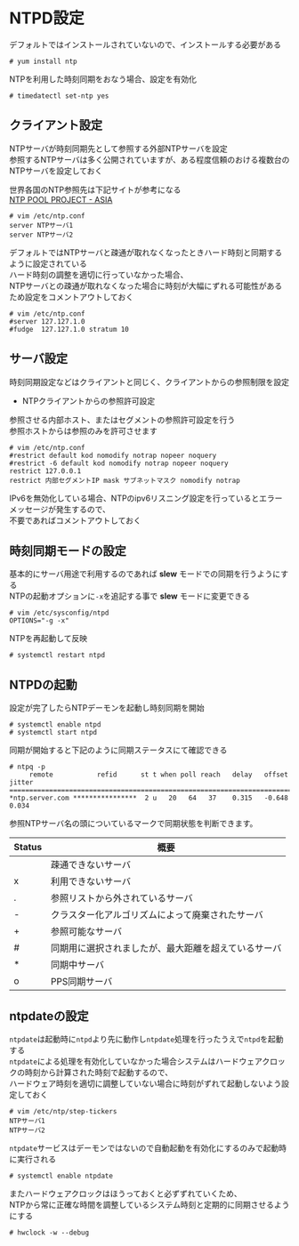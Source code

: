 # NTPD設定
デフォルトではインストールされていないので、インストールする必要がある  

```
# yum install ntp
```

NTPを利用した時刻同期をおなう場合、設定を有効化  

```
# timedatectl set-ntp yes
```

## クライアント設定
NTPサーバが時刻同期先として参照する外部NTPサーバを設定  
参照するNTPサーバは多く公開されていますが、ある程度信頼のおける複数台のNTPサーバを設定しておく  

世界各国のNTP参照先は下記サイトが参考になる  
[NTP POOL PROJECT - ASIA](http://www.pool.ntp.org/zone/asia)

```
# vim /etc/ntp.conf
server NTPサーバ1
server NTPサーバ2
```

デフォルトではNTPサーバと疎通が取れなくなったときハード時刻と同期するように設定されている  
ハード時刻の調整を適切に行っていなかった場合、  
NTPサーバとの疎通が取れなくなった場合に時刻が大幅にずれる可能性があるため設定をコメントアウトしておく  

```
# vim /etc/ntp.conf
#server 127.127.1.0
#fudge  127.127.1.0 stratum 10
```

## サーバ設定
時刻同期設定などはクライアントと同じく、クライアントからの参照制限を設定  

* NTPクライアントからの参照許可設定  

参照させる内部ホスト、またはセグメントの参照許可設定を行う  
参照ホストからは参照のみを許可させます  

```
# vim /etc/ntp.conf
#restrict default kod nomodify notrap nopeer noquery
#restrict -6 default kod nomodify notrap nopeer noquery
restrict 127.0.0.1
restrict 内部セグメントIP mask サブネットマスク nomodify notrap
```

IPv6を無効化している場合、NTPのipv6リスニング設定を行っているとエラーメッセージが発生するので、  
不要であればコメントアウトしておく  

## 時刻同期モードの設定
基本的にサーバ用途で利用するのであれば **slew** モードでの同期を行うようにする  
NTPの起動オプションに`-x`を追記する事で **slew** モードに変更できる  

```
# vim /etc/sysconfig/ntpd
OPTIONS="-g -x"
```

NTPを再起動して反映  

```
# systemctl restart ntpd
```

## NTPDの起動
設定が完了したらNTPデーモンを起動し時刻同期を開始  

```
# systemctl enable ntpd
# systemctl start ntpd
```

同期が開始すると下記のように同期ステータスにて確認できる  

```
# ntpq -p
     remote           refid      st t when poll reach   delay   offset  jitter
==============================================================================
*ntp.server.com ****************  2 u   20   64   37    0.315   -0.648   0.034
```

参照NTPサーバ名の頭についているマークで同期状態を判断できます。  

| Status  | 概要                                     |
| ------- | --------------------------------------- |
|         | 疎通できないサーバ                          |
| x       | 利用できないサーバ                          |
| .       | 参照リストから外されているサーバ                |
| -       | クラスター化アルゴリズムによって廃棄されたサーバ    |
| +       | 参照可能なサーバ                            |
| #       | 同期用に選択されましたが、最大距離を超えているサーバ |
| *       | 同期中サーバ                               |
| o       | PPS同期サーバ                              |

## ntpdateの設定
`ntpdate`は起動時に`ntpd`より先に動作し`ntpdate`処理を行ったうえで`ntpd`を起動する  
`ntpdate`による処理を有効化していなかった場合システムはハードウェアクロックの時刻から計算された時刻で起動するので、  
ハードウェア時刻を適切に調整していない場合に時刻がずれて起動しないよう設定しておく  

```
# vim /etc/ntp/step-tickers
NTPサーバ1
NTPサーバ2
```

`ntpdate`サービスはデーモンではないので自動起動を有効化にするのみで起動時に実行される  

```
# systemctl enable ntpdate
```

またハードウェアクロックはほうっておくと必ずずれていくため、  
NTPから常に正確な時間を調整しているシステム時刻と定期的に同期させるようにする  

```
# hwclock -w --debug
```

